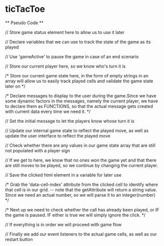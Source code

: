 # ticTacToe
** Pseudo Code **

// Store game status element here to allow us to use it later

// Declare variables that we can use to track the state of the game as its played

// Use 'gameActive' to pause the game in case of an end scenario

// Store our current player here, so we know who's turn it is

/* Store our current game state here, in the form of empty strings in an array will allow us to easily 
track played cells and validate the game state later on 
*/

/* Declare messages to display to the user during the game.Since we have some dynamic factors in the messages, namely the current player, we have to declare them as FUNCTIONS, so that the actual message gets created with current data every time we need it. 
*/

// Set the initial message to let the players know whose turn it is

// Update our internal game state to reflect the played move, as well as update the user interface to reflect the played move

// Check whether there are any values in our game state array that are still not populated with a player sign

// If we get to here, we know that no ones won the game yet and that there are still moves to be played, so we continue by changing the current player.

//  Save the clicked html element in a variable for later use

/* Grab the 'data-cell-index' attribute from the clicked cell to identify where that cell is in our grid.
-- note that the getAttribute will return a string value. Since we need an actual number, so we will parse it to an integer(number)
*/

/*
Next up we need to check whether the call has already been played, or IF the game is  paused. IF either is true we will simply ignore the click.
*/

// If everything is in order we will proceed with game flow

// Finally we add our event listeners to the actual game cells, as well as our restart button
